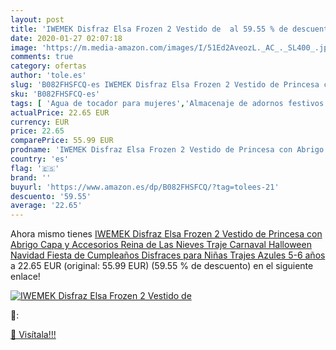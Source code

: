 ```yaml
---
layout: post
title: 'IWEMEK Disfraz Elsa Frozen 2 Vestido de  al 59.55 % de descuento'
date: 2020-01-27 02:07:18
image: 'https://m.media-amazon.com/images/I/51Ed2AveozL._AC_._SL400_.jpg'
comments: true
category: ofertas
author: 'tole.es'
slug: 'B082FHSFCQ-es IWEMEK Disfraz Elsa Frozen 2 Vestido de Princesa con...'
sku: 'B082FHSFCQ-es'
tags: [ 'Agua de tocador para mujeres','Almacenaje de adornos festivos','Almacenamiento y organización','Belleza','Fragancias para mujeres','Hogar y cocina','Iluminación','Iluminación de interior','Iluminación decorativa y para usos específicos de interior','Juguetes','Juguetes electrónicos','Juguetes y juegos','Perfumes y fragancias','Velas eléctricas y LED','Videojuegos para niños','navidad', ]
actualPrice: 22.65 EUR
currency: EUR
price: 22.65
comparePrice: 55.99 EUR
prodname: 'IWEMEK Disfraz Elsa Frozen 2 Vestido de Princesa con Abrigo Capa y Accesorios Reina de Las Nieves Traje Carnaval Halloween Navidad Fiesta de Cumpleaños Disfraces para Niñas Trajes Azules 5-6 años'
country: 'es'
flag: '🇪🇸'
brand: ''
buyurl: 'https://www.amazon.es/dp/B082FHSFCQ/?tag=tolees-21'
descuento: '59.55'
average: '22.65'
---
```


Ahora mismo tienes [IWEMEK Disfraz Elsa Frozen 2 Vestido de Princesa con Abrigo Capa y Accesorios Reina de Las Nieves Traje Carnaval Halloween Navidad Fiesta de Cumpleaños Disfraces para Niñas Trajes Azules 5-6 años](https://www.amazon.es/dp/B082FHSFCQ/?tag=tolees-21) a 22.65 EUR (original: 55.99 EUR) (59.55 %  de descuento) en el siguiente enlace!

[![IWEMEK Disfraz Elsa Frozen 2 Vestido de ](https://m.media-amazon.com/images/I/51Ed2AveozL._AC_._SL400_.jpg)](https://www.amazon.es/dp/B082FHSFCQ/?tag=tolees-21)

🔎:


[🛒 Visítala!!!](https://www.amazon.es/dp/B082FHSFCQ/?tag=tolees-21)

